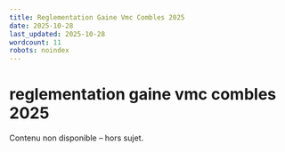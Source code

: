 ```yaml
---
title: Reglementation Gaine Vmc Combles 2025
date: 2025-10-28
last_updated: 2025-10-28
wordcount: 11
robots: noindex
---
```


# reglementation gaine vmc combles 2025

Contenu non disponible – hors sujet.